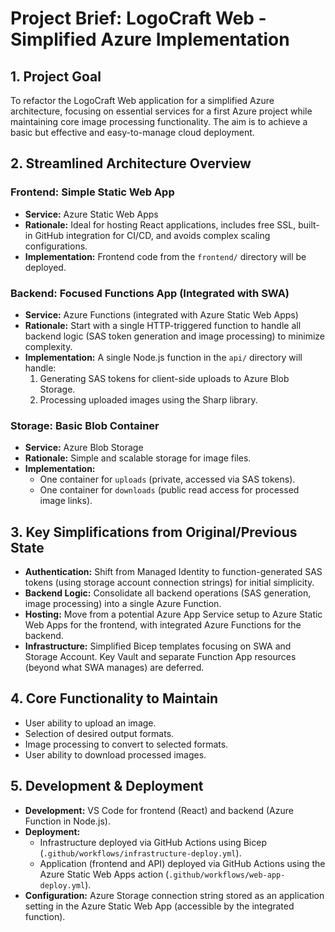 # Project Brief: LogoCraft Web - Simplified Azure Implementation

## 1. Project Goal
To refactor the LogoCraft Web application for a simplified Azure architecture, focusing on essential services for a first Azure project while maintaining core image processing functionality. The aim is to achieve a basic but effective and easy-to-manage cloud deployment.

## 2. Streamlined Architecture Overview

### Frontend: Simple Static Web App
-   **Service:** Azure Static Web Apps
-   **Rationale:** Ideal for hosting React applications, includes free SSL, built-in GitHub integration for CI/CD, and avoids complex scaling configurations.
-   **Implementation:** Frontend code from the `frontend/` directory will be deployed.

### Backend: Focused Functions App (Integrated with SWA)
-   **Service:** Azure Functions (integrated with Azure Static Web Apps)
-   **Rationale:** Start with a single HTTP-triggered function to handle all backend logic (SAS token generation and image processing) to minimize complexity.
-   **Implementation:** A single Node.js function in the `api/` directory will handle:
    1.  Generating SAS tokens for client-side uploads to Azure Blob Storage.
    2.  Processing uploaded images using the Sharp library.

### Storage: Basic Blob Container
-   **Service:** Azure Blob Storage
-   **Rationale:** Simple and scalable storage for image files.
-   **Implementation:**
    -   One container for `uploads` (private, accessed via SAS tokens).
    -   One container for `downloads` (public read access for processed image links).

## 3. Key Simplifications from Original/Previous State
-   **Authentication:** Shift from Managed Identity to function-generated SAS tokens (using storage account connection strings) for initial simplicity.
-   **Backend Logic:** Consolidate all backend operations (SAS generation, image processing) into a single Azure Function.
-   **Hosting:** Move from a potential Azure App Service setup to Azure Static Web Apps for the frontend, with integrated Azure Functions for the backend.
-   **Infrastructure:** Simplified Bicep templates focusing on SWA and Storage Account. Key Vault and separate Function App resources (beyond what SWA manages) are deferred.

## 4. Core Functionality to Maintain
-   User ability to upload an image.
-   Selection of desired output formats.
-   Image processing to convert to selected formats.
-   User ability to download processed images.

## 5. Development & Deployment
-   **Development:** VS Code for frontend (React) and backend (Azure Function in Node.js).
-   **Deployment:**
    -   Infrastructure deployed via GitHub Actions using Bicep (`.github/workflows/infrastructure-deploy.yml`).
    -   Application (frontend and API) deployed via GitHub Actions using the Azure Static Web Apps action (`.github/workflows/web-app-deploy.yml`).
-   **Configuration:** Azure Storage connection string stored as an application setting in the Azure Static Web App (accessible by the integrated function).

